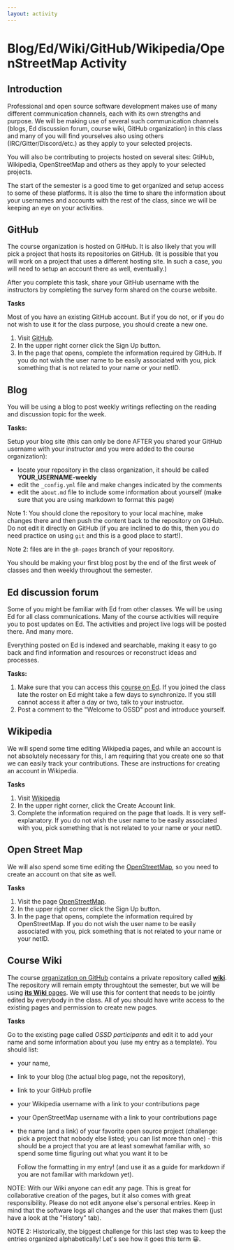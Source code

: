 ```yaml
---
layout: activity
---
```


# Blog/Ed/Wiki/GitHub/Wikipedia/OpenStreetMap Activity

## Introduction

 Professional and open source software development makes use of many different communication channels, each with its own strengths and purpose.
 We will be making use of several such communication channels (blogs, Ed discussion forum, course wiki, GitHub organization) in this class and many of you will find yourselves also using others (IRC/Gitter/Discord/etc.) as they apply to your selected projects.

 You will also be contributing to projects hosted on several sites: GtiHub, Wikipedia, OpenStreetMap  and others as they apply to your selected projects.

 The start of the semester is a good time to get organized and setup access to some of these platforms. It is also the time to share the information 
 about your usernames and accounts with the rest of the class, since we will be keeping an eye on your activities. 


## GitHub

 The course organization is hosted on GitHub. It is also likely that you will pick a project
 that hosts its repositories on GitHub. (It is possible that you will work on a
 	project that uses a different hosting site. In such a case, you will need to setup
 	an account there as well, eventually.)
    
After you complete this task, share your GitHub username with the instructors by completing the survey form shared on the course website. 

 **Tasks**

Most of you have an existing GitHub account. But if you do not, or if you do not wish to use it for the class purpose, you should create a new one.

 1. Visit [GitHub](https://github.com/).
 2. In the upper right corner click the Sign Up button.
 3. In the page that opens, complete the information required by GitHub.
 If you do not wish the user name to be easily associated with you, pick something that is not related to your name or your netID.



## Blog

 You will be using a blog to post weekly writings reflecting on the reading and discussion topic for the week.

 **Tasks:**

Setup your blog site (this can only be done AFTER you shared your GitHub username with your instructor and you were added to the course organization):
- locate your repository in the class organization, it should be called __YOUR_USERNAME-weekly__
- edit the `_config.yml` file and make changes indicated by the comments
- edit the `about.md` file to include some information about yourself
 (make sure that you are using markdown to format this page)

Note 1: You should clone the repository to your local machine, make changes there and then push the content back to the repository on GitHub. Do not edit it directly on GitHub (if you are inclined to do this, then you do need practice on using `git` and this is a good place to start!).

Note 2: files are in the `gh-pages` branch  of your repository.

You should be making your first blog post by the end of the first week of classes and then weekly throughout the semester.

<!--
## Slack

Slack is "A messaging app for teams". Slack helps teams working on projects to do all communications within a single app rather than spreading information across e-mail, im, texts, etc. Everything posted on Slack is indexed and searchable, making it easy to go back and find information and resources or reconstruct ideas and processes.

 **Tasks:**

 1.  Skim over the [What is Slack?](https://get.slack.help/hc/en-us/articles/115004071768-What-is-Slack-) page to familiarize yourself with the Slack Basics. You don't have to get everything... just get the idea.
 2.  Use this link [nyuossd.slack.com/signup](https://join.slack.com/t/cs-2sr2399/shared_invite/zt-12cw2ik8m-tWRCYB5OIOoObEVUi~Bueg) to sign up directly for our course Slack Workspace.
 3.  [Edit Your Profile](https://get.slack.help/hc/en-us/articles/204092246-Edit-your-profile) to include at least your first and last name. You can also upload a photo or avatar if you'd like.
 4.  Skim over the links in the [Work in Channels Topic](https://get.slack.help/hc/en-us/categories/200111606) page
 5.   Skim over the links in the [Send Messages Topic](https://get.slack.help/hc/en-us/categories/200111606#send-messages) do the following:
     -   Post a message to the #general channel.
     -   Edit the message you just posted.
     -   Star the #course channel and note where your starred channels appear.
     -   Star a message in the #general channel and note where your starred messages appear.
     -   Add a reaction to a message in the #general channel.
     -   Team up with a classmate or two:
         -   Mention another member in a message in the #general channel.
         -   Find the list of your mentions and reactions.
         -   Send a direct message to someone.
         -   Reply to a direct message from someone.

-->


## Ed discussion forum

Some of you might be familiar with Ed from other classes. We will be using Ed for all class communications. Many of the course activities will require 
you to post updates on Ed. The activities and project live logs will be posted there. And many more. 

Everything posted on Ed is indexed and searchable, making it easy to go back and find information and resources or reconstruct ideas and processes.

 **Tasks:**

 1.  Make sure that you can access this [course on Ed](https://edstem.org/us/courses/34501/discussion/). If you joined the class late the roster on Ed might take a few days to synchronize. If you still cannot access it after a day or two, talk to your instructor.  
 1.  Post a comment to the "Welcome to OSSD" post and introduce yourself. 

## Wikipedia

We will spend some time editing Wikipedia pages, and while an account is not
absolutely necessary for this, I am requiring that you create one so that we can easily track your contributions.
These are instructions for creating an account in Wikipedia.

**Tasks**

1. Visit [Wikipedia](https://en.wikipedia.org/wiki/Main_Page)
2. In the upper right corner, click the Create Account link.
3. Complete the information required on the page that loads. It is very self-explanatory. If you do not wish the user name to be easily associated with you, pick something that is not related to your name or your netID.


## Open Street Map

We will also spend some time editing the [OpenStreetMap](https://www.openstreetmap.org), so you need to create an account on that site as well.

**Tasks**

1. Visit the page [OpenStreetMap](https://www.openstreetmap.org).
2. In the upper right corner click the Sign Up button.
3. In the page that opens, complete the information required by OpenStreetMap.
If you do not wish the user name to be easily associated with you, pick something that is not related to your name or your netID.


## Course Wiki

The course [organization on GitHub](https://github.com/ossd-s23) contains a private repository called [__wiki__](https://github.com/ossd-s23/wiki). 
The repository will remain empty throughtout the semester, but we will be using [__its Wiki__ pages](https://github.com/ossd-s23/wiki/wiki). 
We will use this for content that needs to be jointly edited by everybody in the class. All of you should have write access to the existing pages and permission to create new pages.

**Tasks**

Go to the existing page called _OSSD participants_ and edit it to add your name and some information about you (use my entry as a template). You should list:
- your name,
- link to your blog (the actual blog page, not the repository),
- link to your GitHub profile
- your Wikipedia username with a link to your contributions page
- your OpenStreetMap username  with a link to your contributions page
- the name (and a link) of your favorite open source project (challenge: pick
  a project that nobody else listed; you can list more than one) - this should be a project that you are at least somewhat familiar with, so spend some time figuring out what you want it to be

  Follow the formatting in my entry! (and use it as a guide for markdown if you are not familiar with markdown yet).

NOTE: With our Wiki anyone can edit any page. This is great for collaborative creation of the pages, but it also comes with great responsibility. Please do not edit anyone else's personal entries. Keep in mind that the software logs all changes and the user that makes them (just have a look at the "History" tab). 

NOTE 2: Historically, the biggest challenge for this last step was to keep the entries organized alphabetically! Let's see how it goes this term &#128512;. 
